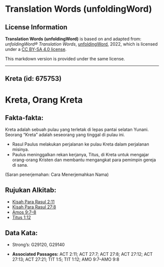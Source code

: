 # Translation Words (unfoldingWord)

## License Information

**Translation Words (unfoldingWord)** is based on and adapted from: _unfoldingWord® Translation Words_, [unfoldingWord](https://unfoldingword.org/utw), 2022, which is licensed under a [CC BY-SA 4.0 license](https://creativecommons.org/licenses/by-sa/4.0/legalcode.en).

This markdown version is provided under the same license.



--------------------------------

## Kreta (id: 675753)

Kreta, Orang Kreta
==================

Fakta\-fakta:
-------------

Kreta adalah sebuah pulau yang terletak di lepas pantai selatan Yunani. Seorang “Kreta” adalah seseorang yang tinggal di pulau ini.

* Rasul Paulus melakukan perjalanan ke pulau Kreta dalam perjalanan misinya.
* Paulus meninggalkan rekan kerjanya, Titus, di Kreta untuk mengajar orang\-orang Kristen dan membantu mengangkat para pemimpin gereja di sana.

(Saran penerjemahan: Cara Menerjemahkan Nama)

Rujukan Alkitab:
----------------

* [Kisah Para Rasul 2:11](https://ref.ly/Acts0:0)
* [Kisah Para Rasul 27:8](https://ref.ly/Acts0:0)
* [Amos 9:7–8](https://ref.ly/Amos9:7-Amos9:8)
* [Titus 1:12](https://ref.ly/Titus1:12)

Data Kata:
----------

* Strong’s: G29120, G29140

* **Associated Passages:** ACT 2:11; ACT 27:7; ACT 27:8; ACT 27:12; ACT 27:13; ACT 27:21; TIT 1:5; TIT 1:12; AMO 9:7–AMO 9:8

